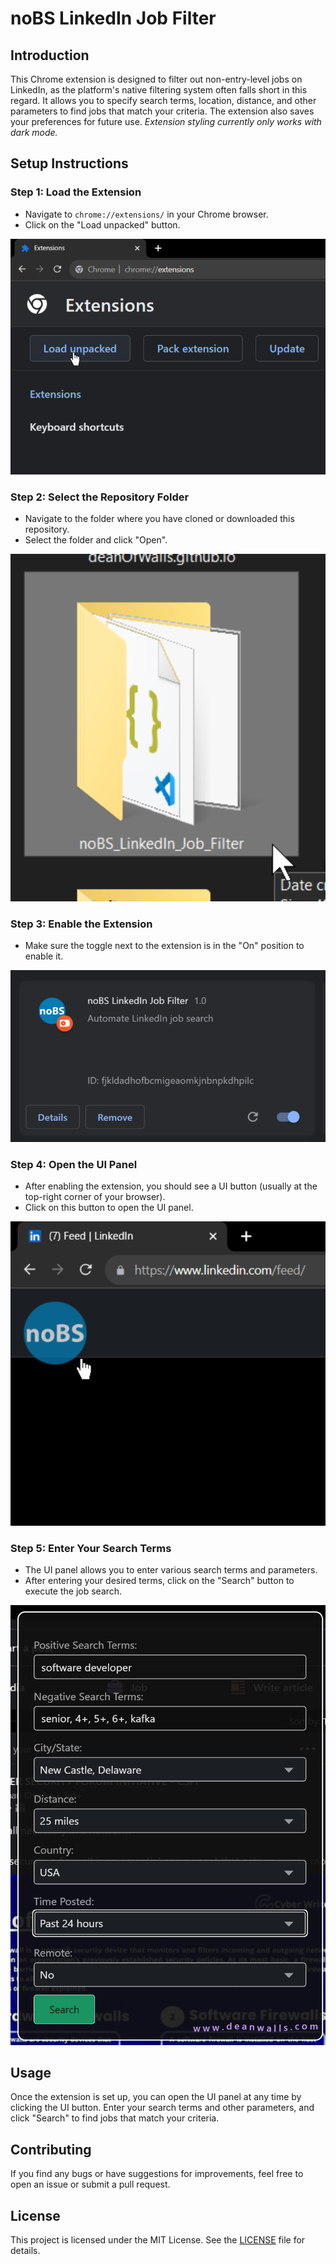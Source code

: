 # noBS LinkedIn Job Filter

## Introduction

This Chrome extension is designed to filter out non-entry-level jobs on LinkedIn, as the platform's native filtering system often falls short in this regard. It allows you to specify search terms, location, distance, and other parameters to find jobs that match your criteria. The extension also saves your preferences for future use. *Extension styling currently only works with dark mode.*

## Setup Instructions

### Step 1: Load the Extension

- Navigate to `chrome://extensions/` in your Chrome browser.
- Click on the "Load unpacked" button.

![Step 1](./step1.png)

### Step 2: Select the Repository Folder

- Navigate to the folder where you have cloned or downloaded this repository.
- Select the folder and click "Open".

![Step 2](./step2.png)

### Step 3: Enable the Extension

- Make sure the toggle next to the extension is in the "On" position to enable it.

![Step 3](./step3.png)

### Step 4: Open the UI Panel

- After enabling the extension, you should see a UI button (usually at the top-right corner of your browser).
- Click on this button to open the UI panel.

![Step 4](./step4.png)

### Step 5: Enter Your Search Terms

- The UI panel allows you to enter various search terms and parameters.
- After entering your desired terms, click on the "Search" button to execute the job search.

![Step 5](./step5.png)

## Usage

Once the extension is set up, you can open the UI panel at any time by clicking the UI button. Enter your search terms and other parameters, and click "Search" to find jobs that match your criteria.

## Contributing

If you find any bugs or have suggestions for improvements, feel free to open an issue or submit a pull request.

## License

This project is licensed under the MIT License. See the [LICENSE](LICENSE) file for details.
